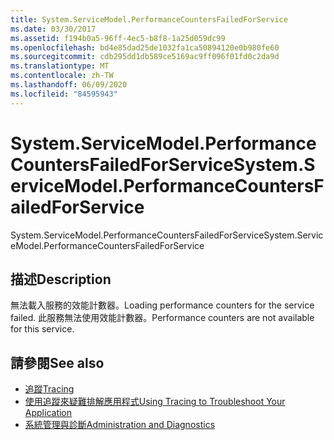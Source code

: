```yaml
---
title: System.ServiceModel.PerformanceCountersFailedForService
ms.date: 03/30/2017
ms.assetid: f194b0a5-96ff-4ec5-b8f8-1a25d059dc99
ms.openlocfilehash: bd4e85dad25de1032fa1ca50894120e0b980fe60
ms.sourcegitcommit: cdb295dd1db589ce5169ac9ff096f01fd0c2da9d
ms.translationtype: MT
ms.contentlocale: zh-TW
ms.lasthandoff: 06/09/2020
ms.locfileid: "84595943"
---
```

# <a name="systemservicemodelperformancecountersfailedforservice"></a><span data-ttu-id="edc47-102">System.ServiceModel.PerformanceCountersFailedForService</span><span class="sxs-lookup"><span data-stu-id="edc47-102">System.ServiceModel.PerformanceCountersFailedForService</span></span>
<span data-ttu-id="edc47-103">System.ServiceModel.PerformanceCountersFailedForService</span><span class="sxs-lookup"><span data-stu-id="edc47-103">System.ServiceModel.PerformanceCountersFailedForService</span></span>  
  
## <a name="description"></a><span data-ttu-id="edc47-104">描述</span><span class="sxs-lookup"><span data-stu-id="edc47-104">Description</span></span>  
 <span data-ttu-id="edc47-105">無法載入服務的效能計數器。</span><span class="sxs-lookup"><span data-stu-id="edc47-105">Loading performance counters for the service failed.</span></span> <span data-ttu-id="edc47-106">此服務無法使用效能計數器。</span><span class="sxs-lookup"><span data-stu-id="edc47-106">Performance counters are not available for this service.</span></span>  
  
## <a name="see-also"></a><span data-ttu-id="edc47-107">請參閱</span><span class="sxs-lookup"><span data-stu-id="edc47-107">See also</span></span>

- [<span data-ttu-id="edc47-108">追蹤</span><span class="sxs-lookup"><span data-stu-id="edc47-108">Tracing</span></span>](index.md)
- [<span data-ttu-id="edc47-109">使用追蹤來疑難排解應用程式</span><span class="sxs-lookup"><span data-stu-id="edc47-109">Using Tracing to Troubleshoot Your Application</span></span>](using-tracing-to-troubleshoot-your-application.md)
- [<span data-ttu-id="edc47-110">系統管理與診斷</span><span class="sxs-lookup"><span data-stu-id="edc47-110">Administration and Diagnostics</span></span>](../index.md)
